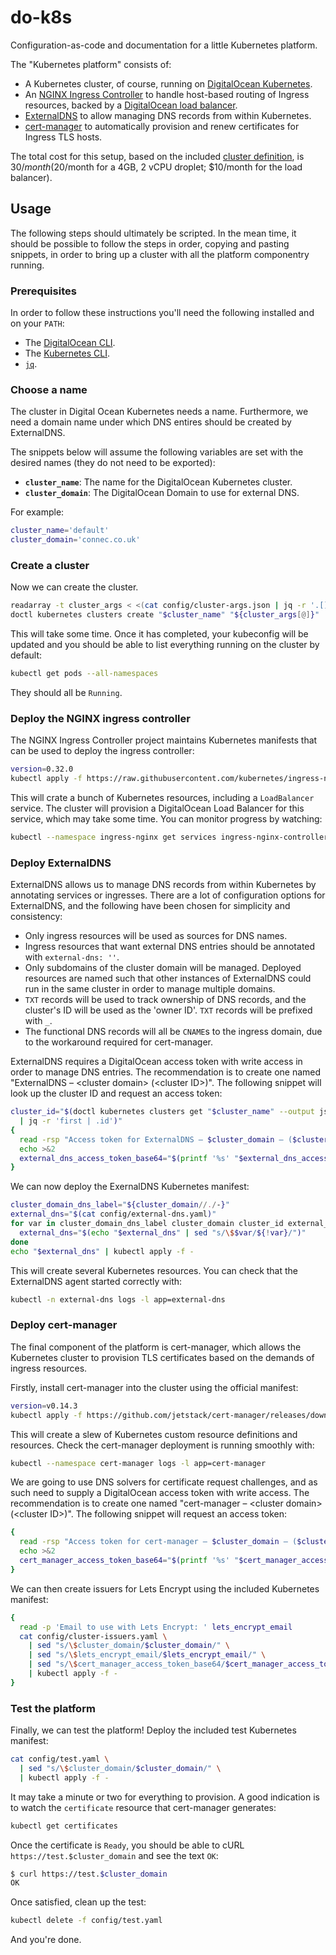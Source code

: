# do-k8s

Configuration-as-code and documentation for a little Kubernetes platform.

The "Kubernetes platform" consists of:

- A Kubernetes cluster, of course, running on [DigitalOcean Kubernetes].
- An [NGINX Ingress Controller] to handle host-based routing of Ingress resources, backed by a [DigitalOcean load balancer].
- [ExternalDNS] to allow managing DNS records from within Kubernetes.
- [cert-manager] to automatically provision and renew certificates for Ingress TLS hosts.

The total cost for this setup, based on the included [cluster definition], is $30/month ($20/month for a 4GB, 2 vCPU droplet; $10/month for the load balancer).

## Usage

The following steps should ultimately be scripted.
In the mean time, it should be possible to follow the steps in order, copying and pasting snippets, in order to bring up a cluster with all the platform componentry running.

### Prerequisites

In order to follow these instructions you'll need the following installed and on your `PATH`:

- The [DigitalOcean CLI].
- The [Kubernetes CLI].
- [`jq`].

### Choose a name

The cluster in Digital Ocean Kubernetes needs a name.
Furthermore, we need a domain name under which DNS entires should be created by ExternalDNS.

The snippets below will assume the following variables are set with the desired names (they do not need to be exported):

- **`cluster_name`**: The name for the DigitalOcean Kubernetes cluster.
- **`cluster_domain`**: The DigitalOcean Domain to use for external DNS.

For example:

```sh
cluster_name='default'
cluster_domain='connec.co.uk'
```

### Create a cluster

Now we can create the cluster.

```sh
readarray -t cluster_args < <(cat config/cluster-args.json | jq -r '.[]')
doctl kubernetes clusters create "$cluster_name" "${cluster_args[@]}"
```

This will take some time.
Once it has completed, your kubeconfig will be updated and you should be able to list everything running on the cluster by default:

```sh
kubectl get pods --all-namespaces
```

They should all be `Running`.

### Deploy the NGINX ingress controller

The NGINX Ingress Controller project maintains Kubernetes manifests that can be used to deploy the ingress controller:

```sh
version=0.32.0
kubectl apply -f https://raw.githubusercontent.com/kubernetes/ingress-nginx/controller-$version/deploy/static/provider/do/deploy.yaml
```

This will crate a bunch of Kubernetes resources, including a `LoadBalancer` service.
The cluster will provision a DigitalOcean Load Balancer for this service, which may take some time.
You can monitor progress by watching:

```sh
kubectl --namespace ingress-nginx get services ingress-nginx-controller
```

### Deploy ExternalDNS

ExternalDNS allows us to manage DNS records from within Kubernetes by annotating services or ingresses.
There are a lot of configuration options for ExternalDNS, and the following have been chosen for simplicity and consistency:

- Only ingress resources will be used as sources for DNS names.
- Ingress resources that want external DNS entries should be annotated with `external-dns: ''`.
- Only subdomains of the cluster domain will be managed.
  Deployed resources are named such that other instances of ExternalDNS could run in the same cluster in order to manage multiple domains.
- `TXT` records will be used to track ownership of DNS records, and the cluster's ID will be used as
  the 'owner ID'.
  `TXT` records will be prefixed with `_`.
- The functional DNS records will all be `CNAME`s to the ingress domain, due to the workaround required for cert-manager.

ExternalDNS requires a DigitalOcean access token with write access in order to manage DNS entries.
The recommendation is to create one named "ExternalDNS – &lt;cluster domain&gt; (&lt;cluster ID&gt;)".
The following snippet will look up the cluster ID and request an access token:

```sh
cluster_id="$(doctl kubernetes clusters get "$cluster_name" --output json \
  | jq -r 'first | .id')"
{
  read -rsp "Access token for ExternalDNS – $cluster_domain – ($cluster_id): " external_dns_access_token
  echo >&2
  external_dns_access_token_base64="$(printf '%s' "$external_dns_access_token" | base64)"
}
```

We can now deploy the ExernalDNS Kubernetes manifest:

```sh
cluster_domain_dns_label="${cluster_domain//./-}"
external_dns="$(cat config/external-dns.yaml)"
for var in cluster_domain_dns_label cluster_domain cluster_id external_dns_access_token_base64; do
  external_dns="$(echo "$external_dns" | sed "s/\$$var/${!var}/")"
done
echo "$external_dns" | kubectl apply -f -
```

This will create several Kubernetes resources.
You can check that the ExternalDNS agent started correctly with:

```sh
kubectl -n external-dns logs -l app=external-dns
```

### Deploy cert-manager

The final component of the platform is cert-manager, which allows the Kubernetes cluster to provision TLS certificates based on the demands of ingress resources.

Firstly, install cert-manager into the cluster using the official manifest:

```sh
version=v0.14.3
kubectl apply -f https://github.com/jetstack/cert-manager/releases/download/$version/cert-manager.yaml
```

This will create a slew of Kubernetes custom resource definitions and resources.
Check the cert-manager deployment is running smoothly with:

```sh
kubectl --namespace cert-manager logs -l app=cert-manager
```

We are going to use DNS solvers for certificate request challenges, and as such need to supply a DigitalOcean access token with write access.
The recommendation is to create one named "cert-manager – &lt;cluster domain&gt; (&lt;cluster ID&gt;)".
The following snippet will request an access token:

```sh
{
  read -rsp "Access token for cert-manager – $cluster_domain – ($cluster_id): " cert_manager_access_token
  echo >&2
  cert_manager_access_token_base64="$(printf '%s' "$cert_manager_access_token" | base64)"
}
```

We can then create issuers for Lets Encrypt using the included Kubernetes manifest:

```sh
{
  read -p 'Email to use with Lets Encrypt: ' lets_encrypt_email
  cat config/cluster-issuers.yaml \
    | sed "s/\$cluster_domain/$cluster_domain/" \
    | sed "s/\$lets_encrypt_email/$lets_encrypt_email/" \
    | sed "s/\$cert_manager_access_token_base64/$cert_manager_access_token_base64/" \
    | kubectl apply -f -
}
```

### Test the platform

Finally, we can test the platform!
Deploy the included test Kubernetes manifest:

```sh
cat config/test.yaml \
  | sed "s/\$cluster_domain/$cluster_domain/" \
  | kubectl apply -f -
```

It may take a minute or two for everything to provision.
A good indication is to watch the `certificate` resource that cert-manager generates:

```sh
kubectl get certificates
```

Once the certificate is `Ready`, you should be able to cURL `https://test.$cluster_domain` and see the text `OK`:

```sh
$ curl https://test.$cluster_domain
OK
```

Once satisfied, clean up the test:

```sh
kubectl delete -f config/test.yaml
```

And you're done.

[DigitalOcean Kubernetes]: https://www.digitalocean.com/products/kubernetes/
[NGINX Ingress Controller]: https://kubernetes.github.io/ingress-nginx/
[DigitalOcean load balancer]: https://www.digitalocean.com/products/load-balancer/
[ExternalDNS]: https://github.com/kubernetes-sigs/external-dns
[cert-manager]: https://cert-manager.io/
[cluster definition]: config/cluster-args.json
[DigitalOcean CLI]: https://github.com/digitalocean/doctl#installing-doctl
[Kubernetes CLI]: https://kubernetes.io/docs/tasks/tools/install-kubectl/
[`jq`]: https://stedolan.github.io/jq/download/
[compatibility issue]: https://github.com/jetstack/cert-manager/issues/863#issuecomment-567062996
